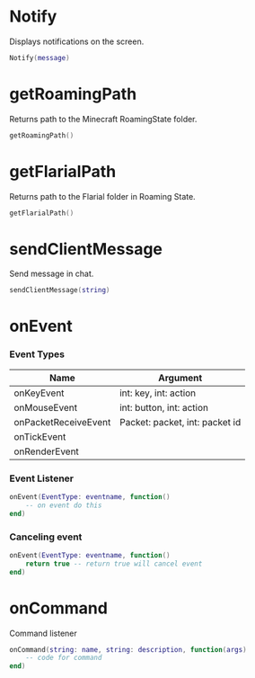 # Notify
Displays notifications on the screen.
```lua
Notify(message)
```

# getRoamingPath
Returns path to the Minecraft RoamingState folder.
```lua
getRoamingPath()
```

# getFlarialPath
Returns path to the Flarial folder in Roaming State.
```lua
getFlarialPath()
```

# sendClientMessage
Send message in chat.
```lua
sendClientMessage(string)
```

# onEvent
### Event Types
| Name                     | Argument                           |
|--------------------------|------------------------------------|
| onKeyEvent               | int: key, int: action              |
| onMouseEvent             | int: button, int: action           |
| onPacketReceiveEvent     | Packet: packet, int: packet id     |
| onTickEvent              |                                    |
| onRenderEvent            |                                    |

### Event Listener
```lua
onEvent(EventType: eventname, function()
    -- on event do this
end)
```

### Canceling event 
```lua
onEvent(EventType: eventname, function()
    return true -- return true will cancel event
end)
```

# onCommand
Command listener
```lua
onCommand(string: name, string: description, function(args)
    -- code for command
end)
```